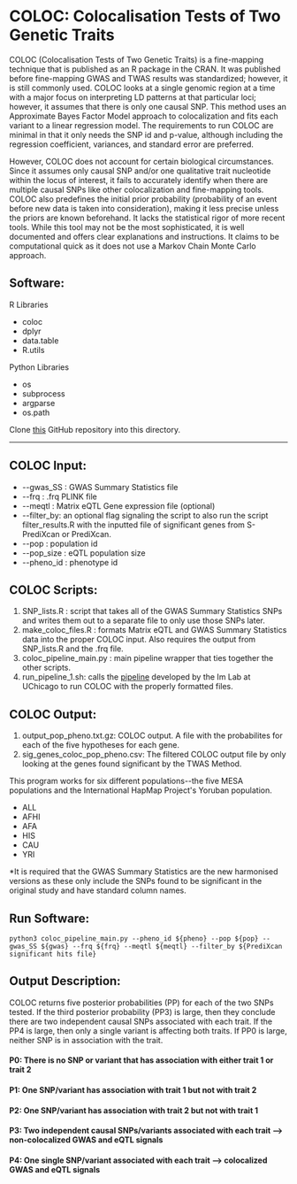# COLOC: Colocalisation Tests of Two Genetic Traits
COLOC (Colocalisation Tests of Two Genetic Traits) is a fine-mapping technique that is published as an R package in the CRAN. It was published before fine-mapping GWAS and TWAS results was standardized; however, it is still commonly used. COLOC looks at a single genomic region at a time with a major focus on interpreting LD patterns at that particular loci; however, it assumes that there is only one causal SNP. This method uses an Approximate Bayes Factor Model approach to colocalization and fits each variant to a linear regression model. The requirements to run COLOC are minimal in that it only needs the SNP id and p-value, although including the regression coefficient, variances, and standard error are preferred. 


However, COLOC does not account for certain biological circumstances. Since it assumes only causal SNP and/or one qualitative trait nucleotide within the locus of interest, it fails to accurately identify when there are multiple causal SNPs like other colocalization and fine-mapping tools. COLOC also predefines the initial prior probability (probability of an event before new data is taken into consideration), making it less precise unless the priors are known beforehand. It lacks the statistical rigor of more recent tools. While this tool may not be the most sophisticated, it is well documented and offers clear explanations and instructions. It claims to be computational quick as it does not use a Markov Chain Monte Carlo approach.

## Software:
R Libraries
* coloc
* dplyr
* data.table
* R.utils


Python Libraries
* os
* subprocess
* argparse
* os.path

Clone [this](https://github.com/hakyimlab/summary-gwas-imputation) GitHub repository into this directory. 

____________________________________________________________________________________________________________________________________

## COLOC Input:
* --gwas_SS : GWAS Summary Statistics file
* --frq : .frq PLINK file
* --meqtl : Matrix eQTL Gene expression file (optional)
* --filter_by: an optional flag signaling the script to also run the script filter_results.R with the inputted file of significant genes from S-PrediXcan or PrediXcan.
* --pop : population id
* --pop_size : eQTL population size
* --pheno_id : phenotype id

## COLOC Scripts:
1. SNP_lists.R : script that takes all of the GWAS Summary Statistics SNPs and writes them out to a separate file to only use those SNPs later.
2. make_coloc_files.R : formats Matrix eQTL and GWAS Summary Statistics data into the proper COLOC input. Also requires the output from SNP_lists.R and the .frq file.
3. coloc_pipeline_main.py : main pipeline wrapper that ties together the other scripts. 
4. run_pipeline_1.sh: calls the [pipeline](https://github.com/hakyimlab/summary-gwas-imputation) developed by the Im Lab at UChicago to run COLOC with the properly formatted files.

## COLOC Output:
1. output_pop_pheno.txt.gz: COLOC output. A file with the probabilites for each of the five hypotheses for each gene.
2. sig_genes_coloc_pop_pheno.csv: The filtered COLOC output file by only looking at the genes found significant by the TWAS Method.


This program works for six different populations--the five MESA populations and the International HapMap Project's Yoruban population.
* ALL
* AFHI
* AFA
* HIS
* CAU
* YRI


*It is required that the GWAS Summary Statistics are the new harmonised versions as these only include the SNPs found to be significant in the original study and have standard column names. 

## Run Software:

```
python3 coloc_pipeline_main.py --pheno_id ${pheno} --pop ${pop} --gwas_SS ${gwas} --frq ${frq} --meqtl ${meqtl} --filter_by ${PrediXcan significant hits file}

```


## Output Description: 
COLOC returns five posterior probabilities (PP) for each of the two SNPs tested. If the third posterior probability (PP3) is large, then they conclude there are two independent causal SNPs associated with each trait. If the PP4 is large, then only a single variant is affecting both traits. If PP0 is large, neither SNP is in association with the trait. 

#### P0: There is no SNP or variant that has association with either trait 1 or trait 2
#### P1: One SNP/variant has association with trait 1 but not with trait 2
#### P2: One SNP/variant has association with trait 2 but not with trait 1
#### P3: Two independent causal SNPs/variants associated with each trait --> non-colocalized GWAS and eQTL signals
#### P4: One single SNP/variant associated with each trait --> colocalized GWAS and eQTL signals

